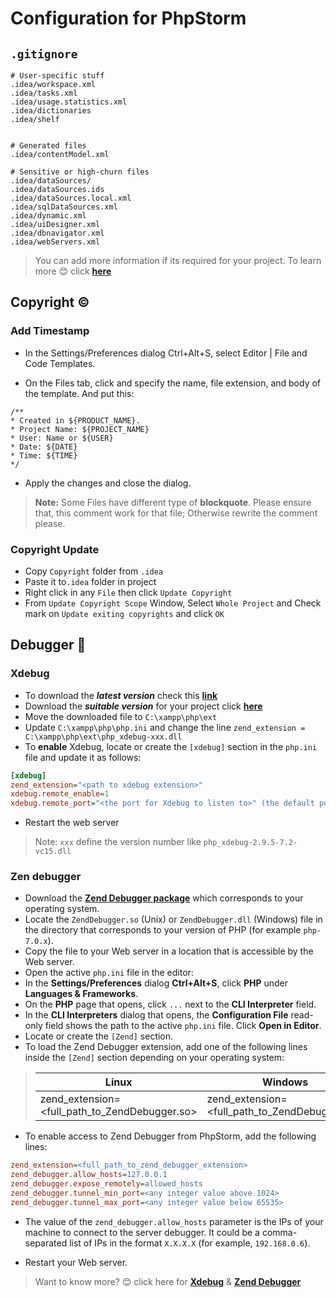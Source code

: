 # Configuration for PhpStorm

## ````.gitignore````

````gitignore
# User-specific stuff
.idea/workspace.xml
.idea/tasks.xml
.idea/usage.statistics.xml
.idea/dictionaries
.idea/shelf


# Generated files
.idea/contentModel.xml

# Sensitive or high-churn files
.idea/dataSources/
.idea/dataSources.ids
.idea/dataSources.local.xml
.idea/sqlDataSources.xml
.idea/dynamic.xml
.idea/uiDesigner.xml
.idea/dbnavigator.xml
.idea/webServers.xml
````
> You can add more information if its required for your project. To learn more :blush: click  **[here](https://intellij-support.jetbrains.com/hc/en-us/articles/206544839)**

## Copyright ©
 
### Add Timestamp
* In the Settings/Preferences dialog Ctrl+Alt+S, select Editor | File and Code Templates.

* On the Files tab, click  and specify the name, file extension, and body of the template. And put this:

````
/** 
* Created in ${PRODUCT_NAME}.
* Project Name: ${PROJECT_NAME}
* User: Name or ${USER}
* Date: ${DATE}
* Time: ${TIME}
*/
````
* Apply the changes and close the dialog.

>**Note:** Some Files have different type of **blockquote**. Please ensure that, this comment work for that file; Otherwise rewrite the comment please.

### Copyright Update

* Copy ````Copyright```` folder from ````.idea````
* Paste it to````.idea```` folder in project
* Right click in any ````File```` then click ````Update Copyright````
* From ````Update Copyright Scope```` Window, Select ````Whole Project```` and Check mark on ````Update exiting copyrights```` and click ````OK````

## Debugger 🐞

### Xdebug

* To download the ***latest version*** check this **[link](https://xdebug.org/docs/install)**
* Download the ***suitable version*** for your project click **[here](https://xdebug.org/wizard)**
* Move the downloaded file to ````C:\xampp\php\ext````
* Update ````C:\xampp\php\php.ini```` and change the line
````zend_extension = C:\xampp\php\ext\php_xdebug-xxx.dll````
* To **enable** Xdebug, locate or create the ````[xdebug]```` section in the ````php.ini```` file and update it as follows:

````ini
[xdebug]
zend_extension="<path to xdebug extension>"
xdebug.remote_enable=1
xdebug.remote_port="<the port for Xdebug to listen to>" (the default port is 9000)
````

* Restart the web server
> Note: ````xxx```` define the version number like ````php_xdebug-2.9.5-7.2-vc15.dll````

### Zen debugger

* Download the **[Zend Debugger package](https://www.zend.com/downloads/zend-studio-web-debugger)** which corresponds to your operating system.
* Locate the ````ZendDebugger.so```` (Unix) or ````ZendDebugger.dll```` (Windows) file in the directory that corresponds to your version of PHP (for example ````php-7.0.x````).
* Copy the file to your Web server in a location that is accessible by the Web server.
* Open the active ````php.ini```` file in the editor:
* In the **Settings/Preferences** dialog **Ctrl+Alt+S**, click **PHP** under **Languages & Frameworks**.
* On the **PHP** page that opens, click ````...```` next to the **CLI Interpreter** field.
* In the **CLI Interpreters** dialog that opens, the **Configuration File** read-only field shows the path to the active ````php.ini```` file. Click **Open in Editor**.
* Locate or create the ````[Zend]```` section.
* To load the Zend Debugger extension, add one of the following lines inside the ````[Zend]```` section depending on your operating system:

>| Linux     | Windows|
>| ----------- | ----------- |
>| zend_extension=<full_path_to_ZendDebugger.so> | zend_extension=<full_path_to_ZendDebugger.dll> |

* To enable access to Zend Debugger from PhpStorm, add the following lines:

````ini
zend_extension=<full_path_to_zend_debugger_extension>
zend_debugger.allow_hosts=127.0.0.1
zend_debugger.expose_remotely=allowed_hosts
zend_debugger.tunnel_min_port=<any integer value above 1024>
zend_debugger.tunnel_max_port=<any integer value below 65535>
````

* The value of the ````zend_debugger.allow_hosts```` parameter is the IPs of your machine to connect to the server debugger. It could be a comma-separated list of IPs in the format ````X.X.X.X```` (for example, ````192.168.0.6````).

* Restart your Web server.

>Want to know more? :blush: click here for **[Xdebug](https://www.jetbrains.com/help/phpstorm/2020.1/configuring-xdebug.html?utm_campaign=PS&utm_content=2020.1&utm_medium=link&utm_source=product)** & **[Zend Debugger](https://www.jetbrains.com/help/phpstorm/2020.1/configuring-zend-debugger.html?utm_campaign=PS&utm_content=2020.1&utm_medium=link&utm_source=product)**
